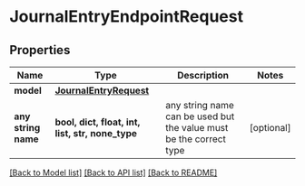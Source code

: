 # JournalEntryEndpointRequest

## Properties

| Name                | Type                                              | Description                                                        | Notes      |
| ------------------- | ------------------------------------------------- | ------------------------------------------------------------------ | ---------- |
| **model**           | [**JournalEntryRequest**](JournalEntryRequest.md) |                                                                    |
| **any string name** | **bool, dict, float, int, list, str, none_type**  | any string name can be used but the value must be the correct type | [optional] |

[[Back to Model list]](../README.md#documentation-for-models) [[Back to API list]](../README.md#documentation-for-api-endpoints) [[Back to README]](../README.md)
